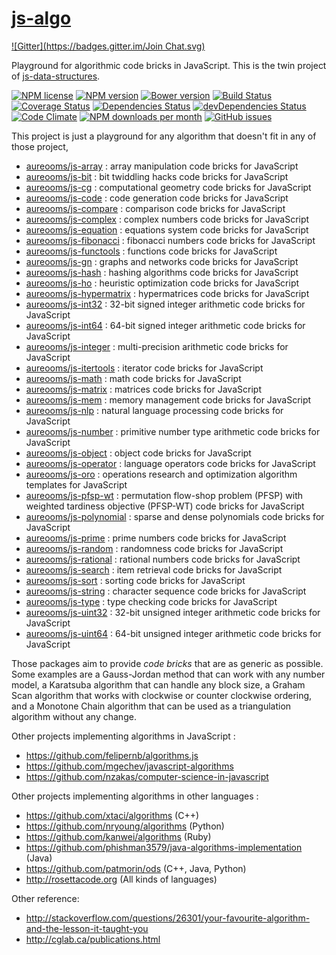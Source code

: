 [js-algo](http://aureooms.github.io/js-algo)
====
[![Gitter](https://badges.gitter.im/Join Chat.svg)](https://gitter.im/aureooms/js-algo?utm_source=badge&utm_medium=badge&utm_campaign=pr-badge&utm_content=badge)

Playground for algorithmic code bricks in JavaScript. This is the twin project
of [js-data-structures](https://github.com/aureooms/js-data-structures).

[![NPM license](http://img.shields.io/npm/l/aureooms-js-algo.svg?style=flat)](https://raw.githubusercontent.com/aureooms/js-algo/master/LICENSE)
[![NPM version](http://img.shields.io/npm/v/aureooms-js-algo.svg?style=flat)](https://www.npmjs.org/package/aureooms-js-algo)
[![Bower version](http://img.shields.io/bower/v/aureooms-js-algo.svg?style=flat)](http://bower.io/search/?q=aureooms-js-algo)
[![Build Status](http://img.shields.io/travis/aureooms/js-algo.svg?style=flat)](https://travis-ci.org/aureooms/js-algo)
[![Coverage Status](http://img.shields.io/coveralls/aureooms/js-algo.svg?style=flat)](https://coveralls.io/r/aureooms/js-algo)
[![Dependencies Status](http://img.shields.io/david/aureooms/js-algo.svg?style=flat)](https://david-dm.org/aureooms/js-algo#info=dependencies)
[![devDependencies Status](http://img.shields.io/david/dev/aureooms/js-algo.svg?style=flat)](https://david-dm.org/aureooms/js-algo#info=devDependencies)
[![Code Climate](http://img.shields.io/codeclimate/github/aureooms/js-algo.svg?style=flat)](https://codeclimate.com/github/aureooms/js-algo)
[![NPM downloads per month](http://img.shields.io/npm/dm/aureooms-js-algo.svg?style=flat)](https://www.npmjs.org/package/aureooms-js-algo)
[![GitHub issues](http://img.shields.io/github/issues/aureooms/js-algo.svg?style=flat)](https://github.com/aureooms/js-algo/issues)


This project is just a playground for any algorithm that doesn't fit in any
of those project,

  - [aureooms/js-array](https://github.com/aureooms/js-array) : array manipulation code bricks for JavaScript
  - [aureooms/js-bit](https://github.com/aureooms/js-bit) : bit twiddling hacks code bricks for JavaScript
  - [aureooms/js-cg](https://github.com/aureooms/js-cg) : computational geometry code bricks for JavaScript
  - [aureooms/js-code](https://github.com/aureooms/js-code) : code generation code bricks for JavaScript
  - [aureooms/js-compare](https://github.com/aureooms/js-compare) : comparison code bricks for JavaScript
  - [aureooms/js-complex](https://github.com/aureooms/js-complex) : complex numbers code bricks for JavaScript
  - [aureooms/js-equation](https://github.com/aureooms/js-equation) : equations system code bricks for JavaScript
  - [aureooms/js-fibonacci](https://github.com/aureooms/js-fibonacci) : fibonacci numbers code bricks for JavaScript
  - [aureooms/js-functools](https://github.com/aureooms/js-functools) : functions code bricks for JavaScript
  - [aureooms/js-gn](https://github.com/aureooms/js-gn) : graphs and networks code bricks for JavaScript
  - [aureooms/js-hash](https://github.com/aureooms/js-hash) : hashing algorithms code bricks for JavaScript
  - [aureooms/js-ho](https://github.com/aureooms/js-ho) : heuristic optimization code bricks for JavaScript
  - [aureooms/js-hypermatrix](https://github.com/aureooms/js-hypermatrix) : hypermatrices code bricks for JavaScript
  - [aureooms/js-int32](https://github.com/aureooms/js-int32) : 32-bit signed integer arithmetic code bricks for JavaScript
  - [aureooms/js-int64](https://github.com/aureooms/js-int64) : 64-bit signed integer arithmetic code bricks for JavaScript
  - [aureooms/js-integer](https://github.com/aureooms/js-integer) : multi-precision arithmetic code bricks for JavaScript
  - [aureooms/js-itertools](https://github.com/aureooms/js-itertools) : iterator code bricks for JavaScript
  - [aureooms/js-math](https://github.com/aureooms/js-math) : math code bricks for JavaScript
  - [aureooms/js-matrix](https://github.com/aureooms/js-matrix) : matrices code bricks for JavaScript
  - [aureooms/js-mem](https://github.com/aureooms/js-mem) : memory management code bricks for JavaScript
  - [aureooms/js-nlp](https://github.com/aureooms/js-nlp) : natural language processing code bricks for JavaScript
  - [aureooms/js-number](https://github.com/aureooms/js-number) : primitive number type arithmetic code bricks for JavaScript
  - [aureooms/js-object](https://github.com/aureooms/js-object) : object code bricks for JavaScript
  - [aureooms/js-operator](https://github.com/aureooms/js-operator) : language operators code bricks for JavaScript
  - [aureooms/js-oro](https://github.com/aureooms/js-oro) : operations research and optimization algorithm templates for JavaScript
  - [aureooms/js-pfsp-wt](https://github.com/aureooms/js-pfsp-wt) : permutation flow-shop problem (PFSP) with weighted tardiness objective (PFSP-WT) code bricks for JavaScript
  - [aureooms/js-polynomial](https://github.com/aureooms/js-polynomial) : sparse and dense polynomials code bricks for JavaScript
  - [aureooms/js-prime](https://github.com/aureooms/js-prime) : prime numbers code bricks for JavaScript
  - [aureooms/js-random](https://github.com/aureooms/js-random) : randomness code bricks for JavaScript
  - [aureooms/js-rational](https://github.com/aureooms/js-rational) : rational numbers code bricks for JavaScript
  - [aureooms/js-search](https://github.com/aureooms/js-search) : item retrieval code bricks for JavaScript
  - [aureooms/js-sort](https://github.com/aureooms/js-sort) : sorting code bricks for JavaScript
  - [aureooms/js-string](https://github.com/aureooms/js-string) : character sequence code bricks for JavaScript
  - [aureooms/js-type](https://github.com/aureooms/js-type) : type checking code bricks for JavaScript
  - [aureooms/js-uint32](https://github.com/aureooms/js-uint32) : 32-bit unsigned integer arithmetic code bricks for JavaScript
  - [aureooms/js-uint64](https://github.com/aureooms/js-uint64) : 64-bit unsigned integer arithmetic code bricks for JavaScript


Those packages aim to provide *code bricks* that are as generic as possible.
Some examples are a Gauss-Jordan method that can work with any number model, a
Karatsuba algorithm that can handle any block size, a Graham Scan algorithm
that works with clockwise or counter clockwise ordering, and a Monotone Chain
algorithm that can be used as a triangulation algorithm without any change.

Other projects implementing algorithms in JavaScript :

  - https://github.com/felipernb/algorithms.js
  - https://github.com/mgechev/javascript-algorithms
  - https://github.com/nzakas/computer-science-in-javascript

Other projects implementing algorithms in other languages :

  - https://github.com/xtaci/algorithms (C++)
  - https://github.com/nryoung/algorithms (Python)
  - https://github.com/kanwei/algorithms (Ruby)
  - https://github.com/phishman3579/java-algorithms-implementation (Java)
  - https://github.com/patmorin/ods (C++, Java, Python)
  - http://rosettacode.org (All kinds of languages)

Other reference:

  - http://stackoverflow.com/questions/26301/your-favourite-algorithm-and-the-lesson-it-taught-you
  - http://cglab.ca/publications.html
